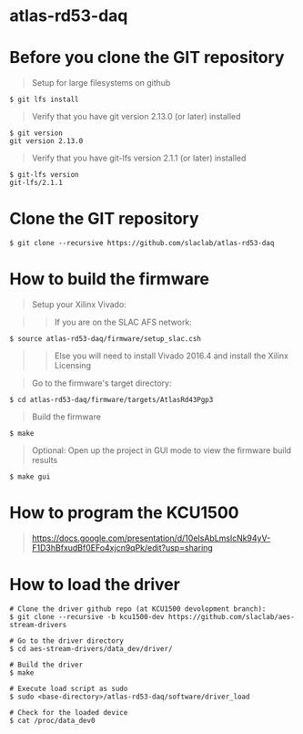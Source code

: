 # atlas-rd53-daq

# Before you clone the GIT repository

> Setup for large filesystems on github

```$ git lfs install```

> Verify that you have git version 2.13.0 (or later) installed 

```
$ git version
git version 2.13.0
```

> Verify that you have git-lfs version 2.1.1 (or later) installed 

```
$ git-lfs version
git-lfs/2.1.1
```

# Clone the GIT repository

```$ git clone --recursive https://github.com/slaclab/atlas-rd53-daq```

# How to build the firmware

> Setup your Xilinx Vivado:

>> If you are on the SLAC AFS network:

```$ source atlas-rd53-daq/firmware/setup_slac.csh```

>> Else you will need to install Vivado 2016.4 and install the Xilinx Licensing

> Go to the firmware's target directory:

```$ cd atlas-rd53-daq/firmware/targets/AtlasRd43Pgp3```

> Build the firmware

```$ make```

> Optional: Open up the project in GUI mode to view the firmware build results

```$ make gui```

# How to program the KCU1500
> https://docs.google.com/presentation/d/10eIsAbLmslcNk94yV-F1D3hBfxudBf0EFo4xjcn9qPk/edit?usp=sharing

# How to load the driver

```
# Clone the driver github repo (at KCU1500 devolopment branch):
$ git clone --recursive -b kcu1500-dev https://github.com/slaclab/aes-stream-drivers

# Go to the driver directory
$ cd aes-stream-drivers/data_dev/driver/

# Build the driver
$ make

# Execute load script as sudo
$ sudo <base-directory>/atlas-rd53-daq/software/driver_load

# Check for the loaded device
$ cat /proc/data_dev0

```
